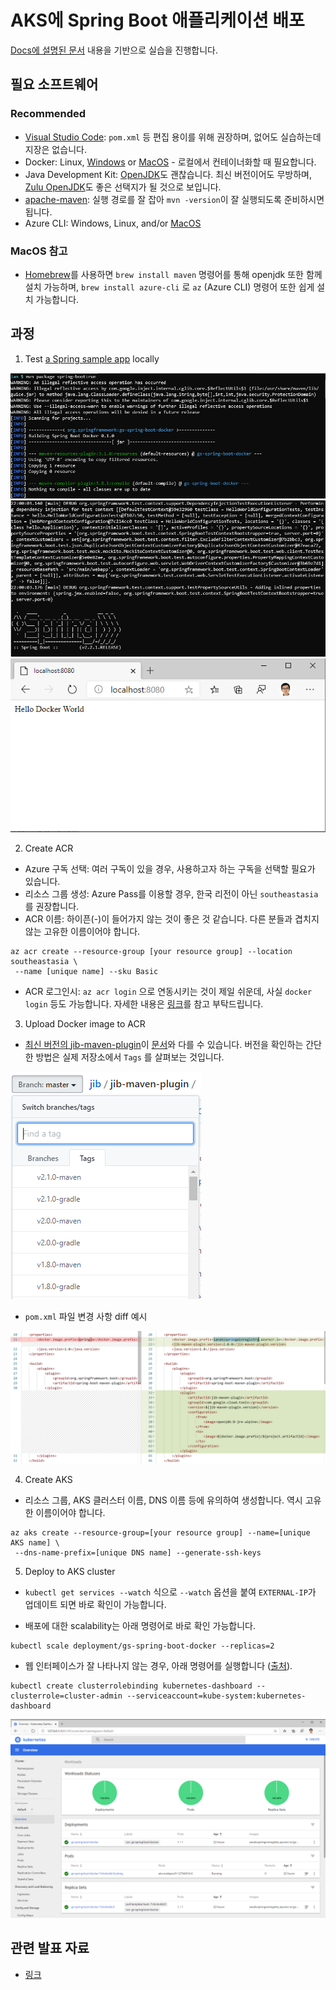 # AKS에 Spring Boot 애플리케이션 배포

[Docs에 설명된 문서](https://docs.microsoft.com/ko-kr/azure/java/spring-framework/deploy-spring-boot-java-app-on-kubernetes?wt.mc_id=AID2463800_QSG_SCL_361864&ocid=AID2463800_QSG_SCL_361864&utm_medium=Owned%20%26%20Operated&utm_campaign=FY20_APAC_Dev%20Community_CFT_Internal%20Social) 내용을 기반으로 실습을 진행합니다.

## 필요 소프트웨어

### Recommended

- [Visual Studio Code](https://code.visualstudio.com): `pom.xml` 등 편집 용이를 위해 권장하며, 없어도 실습하는데 지장은 없습니다.
- Docker: Linux, [Windows](https://docs.docker.com/docker-for-windows/) or [MacOS](https://docs.docker.com/docker-for-mac/install/) - 로컬에서 컨테이너화할 때 필요합니다.
- Java Development Kit: [OpenJDK](https://openjdk.java.net/)도 괜찮습니다. 최신 버전이어도 무방하며, [Zulu OpenJDK](https://docs.microsoft.com/java/azure/jdk/?view=azure-java-stable?wt.mc_id=AID2463800_QSG_SCL_361864&ocid=AID2463800_QSG_SCL_361864&utm_medium=Owned%20%26%20Operated&utm_campaign=FY20_APAC_Dev%20Community_CFT_Internal%20Social)도 좋은 선택지가 될 것으로 보입니다.
- [apache-maven](http://maven.apache.org/download.cgi): 실행 경로를 잘 잡아 `mvn -version`이 잘 실행되도록 준비하시면 됩니다.
- Azure CLI: Windows, Linux, and/or [MacOS](https://docs.microsoft.com/ko-kr/cli/azure/install-azure-cli-macos?view=azure-cli-latest)

### MacOS 참고
- [Homebrew](https://brew.sh/)를 사용하면 `brew install maven` 명령어를 통해 openjdk 또한 함께 설치 가능하며, `brew install azure-cli` 로 `az` (Azure CLI) 명령어 또한 쉽게 설치 가능합니다.

## 과정

1. Test [a Spring sample app](https://github.com/spring-guides/gs-spring-boot-docker) locally

![](_images/mvn-local-exec01.png)
![](_images/mvn-local-exec02.png)
![](_images/mvn-local-exec03.png)


2. Create ACR

 - Azure 구독 선택: 여러 구독이 있을 경우, 사용하고자 하는 구독을 선택할 필요가 있습니다.
 - 리소스 그룹 생성: Azure Pass를 이용할 경우, 한국 리전이 아닌 `southeastasia` 를 권장합니다.
 - ACR 이름: 하이픈(-)이 들어가지 않는 것이 좋은 것 같습니다. 다른 분들과 겹치지 않는 고유한 이름이어야 합니다.

```
az acr create --resource-group [your resource group] --location southeastasia \
 --name [unique name] --sku Basic
```

 - ACR 로그인시: `az acr login` 으로 연동시키는 것이 제일 쉬운데, 사실 `docker login` 등도 가능합니다. 자세한 내용은 [링크](https://docs.microsoft.com/ko-kr/azure/container-registry/container-registry-authentication?wt.mc_id=AID2463800_QSG_SCL_361864&ocid=AID2463800_QSG_SCL_361864&utm_medium=Owned%20%26%20Operated&utm_campaign=FY20_APAC_Dev%20Community_CFT_Internal%20Social)를 참고 부탁드립니다.

3. Upload Docker image to ACR

- [최신 버전의 jib-maven-plugin](https://github.com/GoogleContainerTools/jib/tree/master/jib-maven-plugin)이 [문서](https://docs.microsoft.com/ko-kr/azure/java/spring-framework/deploy-spring-boot-java-app-on-kubernetes#push-your-app-to-the-container-registry-via-jib?wt.mc_id=AID2463800_QSG_SCL_361864&ocid=AID2463800_QSG_SCL_361864&utm_medium=Owned%20%26%20Operated&utm_campaign=FY20_APAC_Dev%20Community_CFT_Internal%20Social)와 다를 수 있습니다. 버전을 확인하는 간단한 방법은 실제 저장소에서 `Tags` 를 살펴보는 것입니다.

![](_images/jib-recent-version-check.png)

- `pom.xml` 파일 변경 사항 diff 예시

![](_images/jib-pom-xml-diff.png)

4. Create AKS

- 리소스 그룹, AKS 클러스터 이름, DNS 이름 등에 유의하여 생성합니다. 역시 고유한 이름이어야 합니다.

```
az aks create --resource-group=[your resource group] --name=[unique AKS name] \ 
 --dns-name-prefix=[unique DNS name] --generate-ssh-keys
```

5. Deploy to AKS cluster

- `kubectl get services --watch` 식으로 `--watch` 옵션을 붙여 `EXTERNAL-IP`가 업데이트 되면 바로 확인이 가능합니다.

- 배포에 대한 scalability는 아래 명령어로 바로 확인 가능합니다.

```
kubectl scale deployment/gs-spring-boot-docker --replicas=2
```

- 웹 인터페이스가 잘 나타나지 않는 경우, 아래 명령어를 실행합니다 ([출처](https://m.blog.naver.com/hahaysh/221631554409)).

```
kubectl create clusterrolebinding kubernetes-dashboard --clusterrole=cluster-admin --serviceaccount=kube-system:kubernetes-dashboard
```

![](_images/kubernetes-on-aks-dashboard.png)


## 관련 발표 자료

- [링크](Containers%20and%20Kubernetes-share.pdf)